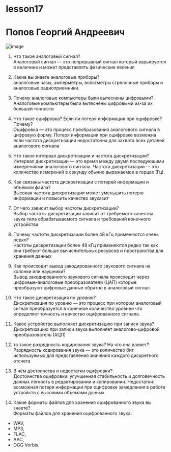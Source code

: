 # lesson17

# Попов Георгий Андреевич

![image](https://github.com/user-attachments/assets/46886339-ad3e-4298-9ae3-4aed6956370a)

1. Что такое аналоговый сигнал?  
Аналоговый сигнал — это непрерывный сигнал который варьируется в величине и может представлять физические явления

2. Какие вы знаете аналоговые приборы?  
аналоговые часы, амперметры, вольтметры стрелочные приборы и аналоговые радиоприемники.

3. Почему аналоговые компьютеры были вытеснены цифровыми?  
Аналоговые компьютеры были вытеснены цифровыми из-за их большей точности

4. Что такое оцифровка? Если ли потеря информации при оцифровке? Почему?  
Оцифровка — это процесс преобразования аналогового сигнала в цифровую форму. Потеря информации при оцифровке возможна если частота дискретизации недостаточна для захвата всех деталей аналогового сигнала

5. Что такое интервал дискретизации и частота дискретизации?  
Интервал дискретизации — это время между двумя последующими измерениями аналогового сигнала.
Частота дискретизации — это количество измерений в секунду обычно выражаемое в герцах (Гц).

7. Как связаны частота дискретизации с потерей информации и объёмом файла?  
Высокая частота дискретизации может уменьшить потерю информации и повысить качество звуказит

8. От чего зависит выбор частоты дискретизации?  
Выбор частоты дискретизации зависит от требуемого качества звука типа обрабатываемого сигнала и требований конечного устройства

9. Почему частоты дискретизации более 48 кГц применяются очень редко?  
Частоты дискретизации более 48 кГц применяются редко так как они требуют больше вычислительных ресурсов и пространства для хранения данных

10. Как происходит вывод закодированного звукового сигнала на колонки или наушники?  
Вывод закодированного звукового сигнала происходит через цифровые-аналоговые преобразователи (ЦАП) которые преобразуют цифровые данные обратно в аналоговый сигнал

11. Что такое дискретизация по уровню?  
Дискретизация по уровню — это процесс при котором аналоговый сигнал преобразуется в конечное количество уровней что определяет точность и качество оцифрованного сигнала.

12. Какое устройство выполняет дискретизацию при записи звука?  
Дискретизацию при записи звука выполняет аналогово-цифровой преобразователь (АЦП)

13. то такое разрядность кодирования звука? На что она влияет?  
Разрядность кодирования звука — это количество бит используемых для представления значения каждого дискретного отсчета

14. В чём достоинства и недостатки оцифровки?  
Достоинства оцифровки: улучшенная стабильность и долговечность данных легкость в редактировании и копировании.
Недостатки: возможная потеря информации при оцифровке замедления в работе устройств с высокими объемами данных.

15. Какие форматы файлов для хранения оцифрованного звука вы знаете?  
Форматы файлов для хранения оцифрованного звука:
 - WAV,
 - MP3,
 - FLAC,
 - AAC,
 - OGG Vorbis.




